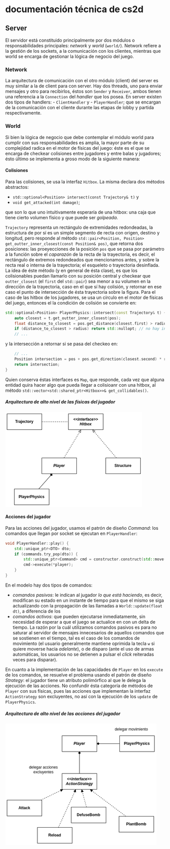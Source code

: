 # documentación técnica de cs2d

## Server
El servidor está constituido principalmente por dos módulos o responsabilidades principales: *network* y *world* (`world/`). Network refiere a la gestión de los sockets, a la comunicación con los clientes, mientras que world se encarga de gestionar la lógica de negocio del juego.

### Network
La arquitectura de comunicación con el otro módulo (client) del server es muy similar a la de client para con server. Hay dos threads, uno para enviar mensajes y otro para recibirlos, éstos son `Sender` y `Receiver`, ambos tienen una referencia a la `Connection` del *handler* que los posea.
En server existen dos tipos de handlers: - `ClientHandler` y - `PlayerHandler`; que se encargan de la comunicación con el cliente durante las etapas de lobby y partida respectivamente.

### World
Si bien la lógica de negocio que debe contemplar el módulo world para cumplir con sus responsabilidades es amplia, la mayor parte de su complejidad radica en el motor de físicas del juego: éste es el que se encarga de checkear colisiones entre jugadores y entre balas y jugadores; ésto último se implementa a groso modo de la siguiente manera:

#### Colisiones
Para las colisiones, se usa la interfaz `Hitbox`. La misma declara dos métodos abstractos:
- `std::optional<Position> intersect(const Trajectory& t)` y
- `void get_attacked(int damage)`;

que son lo que uno intuitivamente esperaría de una hitbox: una caja que tiene cierto volumen físico y que puede ser *golpeada*.

`Trajectory` representa un rectángulo de extremidades redondeadas, la estructura de por sí es un simple segmento de recta con origen, destino y longitud, pero responde al método `std::pair<Position, Position> get_outter_inner_closest(const Position& pos)`, que retorna dos posiciones: las proeyecciones de la posición `pos` que se pasa por parámetro a la función sobre el *caparazón* de la recta de la trayectoria, es decir, el rectángulo de extremos redondeados que mencionamos antes, y sobre la recta real o interna de la trayectoria; el esqueleto o trayectoria desinflada. La idea de éste método (y en general de ésta clase), es que los colisionables puedan llamarlo con su posición central y checkear que `outter_closest` (el `first` del `std::pair`) sea menor a su volumen en la dirección de la trayectoria, caso en el que sí hay colisión, y retornar en ese caso el punto de intersección de ésta trayectoria sobre la figura. Para el caso de las hitbox de los jugadores, se usa un círculo en el motor de físicas del juego, entonces el la condición de colisión se convierte en:
```cpp
std::optional<Position> PlayerPhysics::intersect(const Trajectory& t) {
    auto closest = t.get_outter_inner_closest(pos);
    float distance_to_closest = pos.get_distance(closest.first) > radius;
    if (distance_to_closest > radius) return std::nullopt; // no hay intersección
    // ...
```

y la intersección a retornar si se pasa del checkeo en:
```cpp
    // ...
    Position intersection = pos + pos.get_direction(closest.second) * radius;
    return intersection;
}
```

Quien conserva éstas interfaces es `Map`, que responde, cada vez que alguna entidad quira hacer algo que pueda llegar a colisioanr con una hitbox, al método `std::vector<std::shared_ptr<Hitbox>>& get_collidables()`.

##### Arquitectura de alto nivel de las físicas del jugador
![Entidad-relación físicas del jugador](diagrams/physics-entity_relation_diagram.png)

#### Acciones del jugador
Para las acciones del jugador, usamos el patrón de diseño *Command*: los comandos que llegan por socket se ejecutan en `PlayerHandler`:
```cpp
void PlayerHandler::play() {
    std::unique_ptr<DTO> dto;
    if (commands.try_pop(dto)) {
        std::unique_ptr<Command> cmd = constructor.construct(std::move(dto));
        cmd->execute(*player);
    }
}
```

En el modelo hay dos tipos de comandos:
- *comandos pasivos*: le indican al jugador *lo que está haciendo*, es decir, modifican su estado en un instante de tiempo para que el mismo se siga actualizando con la propagación de las llamadas a `World::update(float dt)`, a diferencia de los
- *comandos activos*: que pueden ejecutarse inmediatamente, sin necesidad de esperar a que el juego se actualice en con un delta de tiempo.
La razón por la cuál utilizamos comandos pasivos es para no saturar al servidor de mensajes innecesarios de aquellos comandos que se sostienen en el tiempo, tal es el caso de los comandos de movimiento (el usuario generalmente mantiene oprimida la tecla `w` si quiere moverse hacia *adelante*), o de disparo (ante el uso de armas automáticas, los usuarios no se detienen a pulsar el *click* reiteradas veces para disparar).

En cuanto a la implementación de las capacidades de `Player` en los `execute` de los comandos, se resuelve el problema usando el patrón de diseño *Strategy*: el jugador tiene un atributo polimórfico al que le delega la ejecución de las acciones. No confundir ésta categoría de métodos de `Player` con sus físicas, pues las acciones que implementan la interfaz `ActionStrategy` son excluyentes, no así con la ejecución de los `update` de `PlayerPhysics`.


##### Arquitectura de alto nivel de las acciones del jugador
![Entidad-relación acciones del jugador](diagrams/actions-entity_relation_diagram.png)
